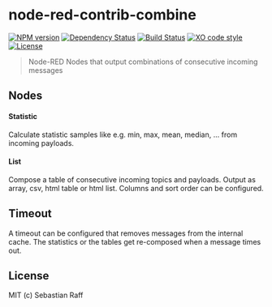 # node-red-contrib-combine

[![NPM version](https://badge.fury.io/js/node-red-contrib-combine.svg)](http://badge.fury.io/js/node-red-contrib-combine)
[![Dependency Status](https://img.shields.io/gemnasium/hobbyquaker/node-red-contrib-combine.svg?maxAge=2592000)](https://gemnasium.com/github.com/hobbyquaker/node-red-contrib-combine)
[![Build Status](https://travis-ci.org/hobbyquaker/node-red-contrib-combine.svg?branch=master)](https://travis-ci.org/hobbyquaker/node-red-contrib-combine)
[![XO code style](https://img.shields.io/badge/code_style-XO-5ed9c7.svg)](https://github.com/sindresorhus/xo)
[![License][mit-badge]][mit-url]

> Node-RED Nodes that output combinations of consecutive incoming messages


## Nodes

#### Statistic

Calculate statistic samples like e.g. min, max, mean, median, ... from incoming payloads.
 
#### List

Compose a table of consecutive incoming topics and payloads. Output as array, csv, html table or html list. Columns and 
sort order can be configured.

## Timeout

A timeout can be configured that removes messages from the internal cache. The statistics or the tables get re-composed
when a message times out.


## License

MIT (c) Sebastian Raff

[mit-badge]: https://img.shields.io/badge/License-MIT-blue.svg?style=flat
[mit-url]: LICENSE
